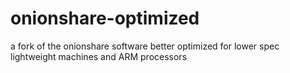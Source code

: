 # onionshare-optimized
a fork of the onionshare software better optimized for lower spec lightweight machines and ARM processors
